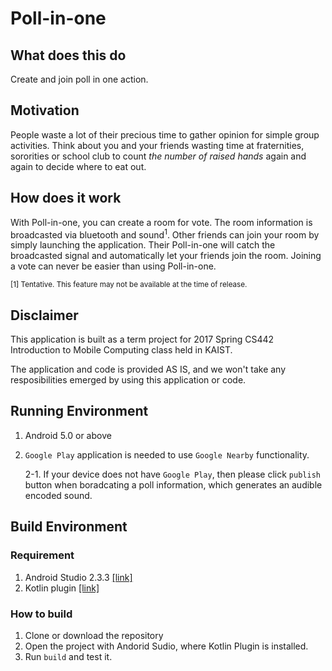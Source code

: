 # Poll-in-one

## What does this do

Create and join poll in one action.

## Motivation

People waste a lot of their precious time to gather opinion for simple group activities.
Think about you and your friends wasting time at fraternities, sororities or school club
to count *the number of raised hands* again and again to decide where to eat out.

## How does it work

With Poll-in-one, you can create a room for vote. The room information is broadcasted
via bluetooth and sound<sup>1</sup>. Other friends can join your room by simply launching
the application. Their Poll-in-one will catch the broadcasted signal and automatically let
your friends join the room. Joining a vote can never be easier than using Poll-in-one.

<sup>[1] Tentative. This feature may not be available at the time of release.</sup>

## Disclaimer

This application is built as a term project for 2017 Spring CS442 Introduction to Mobile
Computing class held in KAIST.

The application and code is provided AS IS, and we won't take any resposibilities emerged
by using this application or code.

## Running Environment
1. Android 5.0 or above
2. `Google Play` application is needed to use `Google Nearby` functionality.

    2-1. If your device does not have `Google Play`, then please click `publish` button when boradcating a poll information, which generates an audible encoded sound. 

## Build Environment
### Requirement
1. Android Studio 2.3.3 [[link]](https://developer.android.com/studio/index.html?hl=ko)
2. Kotlin plugin [[link]](https://kotlinlang.org/docs/tutorials/kotlin-android.html#installing-the-kotlin-plugin)

### How to build
1. Clone or download the repository
2. Open the project with Andorid Sudio, where Kotlin Plugin is installed. 
3. Run `build` and test it. 
